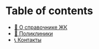 # Table of contents

* [🧡 О справочнике ЖК](README.md)
* [🏥 Поликлиники](polikliniki.md)
* [📞 Контакты](Contacts.md)
